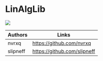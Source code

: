 # LinAlgLib

<image src="https://sun1-90.userapi.com/impg/XjmgPe_LHLdcJ28VuhpsBQHzSDEOh25IzsJWrg/9pSN9Cfu5Ek.jpg?size=645x384&quality=96&sign=de02ebd8d82e6c2985e8b9024f5ce505&type=album">


| Authors | Links |
| ------ | ------ |
| nvrxq | https://github.com/nvrxq|
| slipneff | https://github.com/slipneff|

